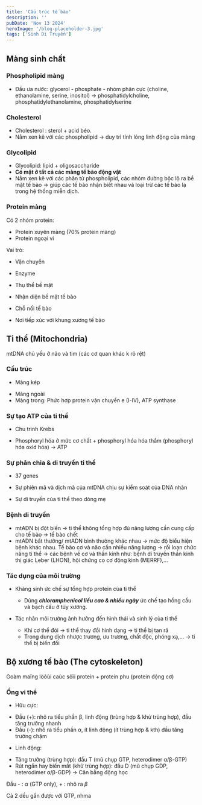 ```yaml
---
title: 'Cấu trúc tế bào'
description: ''
pubDate: 'Nov 13 2024'
heroImage: '/blog-placeholder-3.jpg'
tags: ['Sinh Di Truyền']
---
```


## Màng sinh chất

### Phospholipid màng

* Đầu ưa nước: glycerol - phosphate - nhóm phân cực (choline, ethanolamine, serine, inositol) -> phosphatidylcholine, phosphatidylethanolamine, phosphatidylserine

### Cholesterol

- Cholesterol : sterol + acid béo.
- Nằm xen kẽ với các phospholipid → duy trì tính lỏng linh động của màng

### Glycolipid

- Glycolipid: lipid + oligosaccharide
- **Có mặt ở tất cả các màng tế bào động vật**
- Nằm xen kẽ với các phân tử phospholipid, các nhóm đường bộc lộ ra bề mặt tế bào → giúp các tế bào nhận biết nhau và loại trừ các tế bào lạ trong hệ thống miễn dịch.

### Protein màng

Có 2 nhóm protein:

+ Protein xuyên màng (70% protein màng)
+ Protein ngoại vi

Vai trò:

* Vận chuyển

* Enzyme

* Thụ thể bề mặt

* Nhận diện bề mặt tế bào

* Chỗ nối tế bào

* Nơi tiếp xúc với khung xương tế bào

## Ti thể (Mitochondria)

mtDNA chủ yếu ở não và tim (các cơ quan khác k rõ rệt)

### Cấu trúc

- Màng kép
+ Màng ngoài
+ Màng trong:
  Phức hợp protein vận chuyển e (I-IV),
  ATP synthase

### Sự tạo ATP của ti thể

* Chu trình Krebs

* Phosphoryl hóa ở mức cơ chất + phosphoryl hóa hóa thẩm
  (phosphoryl hóa oxid hóa) -> ATP

### Sự phân chia & di truyền ti thể

* 37 genes

* Sự phiên mã và dịch mã của
  mtDNA chịu sự kiểm soát của
  DNA nhân
- Sự di truyền của ti thể theo dòng
  mẹ

### Bệnh di truyền

- mtADN bị đột biến → ti thể không tổng hợp đủ
  năng lượng cần cung cấp cho tế bào → tế bào chết
- mtADN bất thường/ mtADN bình thường khác
  nhau → mức độ biểu hiện bệnh khác nhau.
  Tế bào cơ và não cần nhiều năng lượng → rối
  loạn chức năng ti thể → các bệnh về cơ và thần
  kinh như: bệnh di truyền thần kinh thị giác Leber
  (LHON), hội chứng co cơ động kinh (MERRF),…

### Tác dụng của môi trường

- Kháng sinh ức chế sự tổng hợp protein của ti thể
  
  - Dùng ***chloramphenicol liều cao & nhiều ngày*** ức chế tạo hồng cầu và bạch cầu ở tủy xương.

- Tác nhân môi trường ảnh hưởng đến hình thái và sinh lý của ti thể
  
  - Khi cơ thể đói → ti thể thay đổi hình dạng → ti thể bị tan rã
  - Trong dung dịch nhược trương, ưu trương, chất độc, phóng xạ,... → ti thể bị biến đổi

## Bộ xương tế bào (The cytoskeleton)

Goàm maïng löôùi caùc sôïi protein + protein phu (protein động cơ)

### Ống vi thể

- Hữu cực:
+ Đầu (+): nhô ra tiểu phần β, linh
  động (trùng hợp & khử trùng hợp), đầu tăng trưởng nhanh
+ Đầu (-): nhô ra tiểu phần α, ít linh
  động (ít trùng hợp & kth) đầu tăng trường chậm
- Linh động:
+ Tăng trưởng (trùng hợp): đầu T
  (mũ chụp GTP, heterodimer α/β-GTP)
+ Rút ngắn hay biến mất (khử trùng
  hợp): đầu D (mũ chụp GDP,
  heterodimer α/β-GDP)
  → Cân bằng động học

Đầu - : $\alpha$ (GTP only), + : nhô ra $\beta$

Cả 2 dều gắn được với GTP, nhma 
